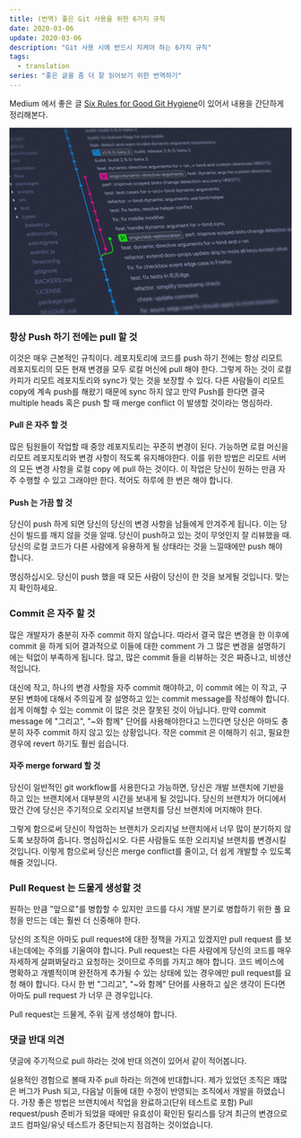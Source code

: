 ```yaml
---
title: (번역) 좋은 Git 사용을 위한 6가지 규칙
date: 2020-03-06
update: 2020-03-06
description: "Git 사용 시에 반드시 지켜야 하는 6가지 규칙"
tags:
  - translation
series: "좋은 글을 좀 더 잘 읽어보기 위한 번역하기"
---
```


Medium 에서 좋은 글 [Six Rules for Good Git Hygiene](https://medium.com/better-programming/six-rules-for-good-git-hygiene-5006cf9e9e2)이 있어서 내용을 간단하게 정리해본다.

![feature image](https://raw.githubusercontent.com/tkhwang/tkhwang-etc/master/img/2020/04/photo-1556075798-4825dfaaf498.jpeg)

### 항상 Push 하기 전에는 pull 할 것

이것은 매우 근본적인 규칙이다. 레포지토리에 코드를 push 하기 전에는 항상 리모트 레포지토리의 모든 현재 변경을 모두 로컬 머신에 pull 해야 한다. 그렇게 하는 것이 로컬 카피가 리모트 레포지토리와 sync가 맞는 것을 보장할 수 있다. 다른 사람들이 리모트 copy에 계속 push를 해왔기 때문에 sync 하지 않고 만약 Push를 한다면 결국 multiple heads 혹은 push 할 때 merge conflict 이 발생할 것이라는 명심하라.

#### Pull 은 자주 할 것

많은 팀원들이 작업할 때 중앙 레포지토리는 꾸준히 변경이 된다. 가능하면 로컬 머신을 리모트 레포지토리와 변경 사항이 적도록 유지해야한다. 이를 위한 방법은 리모트 서버의 모든 변경 사항을 로컬 copy 에 pull 하는 것이다. 이 작업은 당신이 원하는 만큼 자주 수행할 수 있고 그래야만 한다. 적어도 하루에 한 번은 해야 합니다.

#### Push 는 가끔 할 것

당신이 push 하게 되면 당신의 당신의 변경 사항을 남들에게 안겨주게 됩니다. 이는 당신이 빌드를 깨지 않을 것을 알때. 당신이 push하고 있는 것이 무엇인지 잘 리뷰했을 때. 당신의 로컬 코드가 다른 사람에게 유용하게 될 상태라는 것을 느낄때에만 push 해야 합니다.

명심하십시오. 당신이 push 했을 때 모든 사람이 당신이 한 것을 보게될 것입니다. 맞는지 확인하세요.

### Commit 은 자주 할 것

많은 개발자가 충분히 자주 commit 하지 않습니다. 따라서 결국 많은 변경을 한 이후에 commit 을 하게 되어 결과적으로 이들에 대한 comment 가 그 많은 변경을 설명하기에는 턱없이 부족하게 됩니다. 많고, 많은 commit 들을 리뷰하는 것은 짜증나고, 비생산적입니다.

대신에 작고, 하나의 변경 사항을 자주 commit 해야하고, 이 commit 에는 이 작고, 구분된 변화에 대해서 주의깊게 잘 설명하고 있는 commit message를 작성해야 합니다. 쉽게 이해할 수 있는 commit 이 많은 것은 잘못된 것이 아닙니다. 만약 commit message 에 "그리고", "~와 함께" 단어를 사용해야한다고 느낀다면 당신은 아마도 충분히 자주 commit 하지 않고 있는 상황입니다. 작은 commit 은 이해하기 쉬고, 필요한 경우에 revert 하기도 훨씬 쉽습니다.

#### 자주 merge forward 할 것

당신이 일반적인 git workflow를 사용한다고 가능하면, 당신은 개발 브랜치에 기반을 하고 있는 브랜치에서 대부분의 시간을 보내게 될 것입니다. 당신의 브랜치가 어디에서 땄건 간에 당신은 주기적으로 오리지널 브랜치를 당신 브랜치에 머지해야 한다.

그렇게 함으로써 당신이 작업하는 브랜치가 오리지널 브랜치에서 너무 많이 분기하지 않도록 보장하여 줍니다. 명심하십시오. 다른 사람들도 또한 오리지널 브랜치를 변경시킬 것입니다. 이렇게 함으로써 당신은 merge conflict를 줄이고, 더 쉽게 개발할 수 있도록 해줄 것입니다.

### Pull Request 는 드물게 생성할 것

원하는 만큼 "앞으로"를 병합할 수 있지만 코드를 다시 개발 분기로 병합하기 위한 풀 요청을 만드는 데는 훨씬 더 신중해야 한다.

당신의 조직은 아마도 pull request에 대한 정책을 가지고 있겠지만 pull request 를 보내는데에는 주의를 기울여야 합니다. Pull request는 다른 사람에게 당신의 코드를 매우 자세하게 살펴봐달라고 요청하는 것이므로 주의를 가지고 해야 합니다. 코드 베이스에 명확하고 개별적이며 완전하게 추가될 수 있는 상태에 있는 경우에만 pull request를 요청 해야 합니다. 다시 한 번 "그리고", "~와 함께" 단어를 사용하고 싶은 생각이 든다면 아마도 pull request 가 너무 큰 경우입니다.

Pull request는 드물게, 주위 깊게 생성해야 합니다.

### 댓글 반대 의견

댓글에 주기적으로 pull 하라는 것에 반대 의견이 있어서 같이 적어봅니다.

실용적인 경험으로 볼때 자주 pull 하라는 의견에 반대합니다.
제가 있었던 조직은 꽤많은 버그가 Push 되고, 다음날 이들에 대한 수정이 반영되는 조직에서 개발을 하였습니다. 가장 좋은 방법은 브랜치에서 작업을 완료하고(단위 테스트로 포함) Pull request/push 준비가 되었을 때에만 유효성이 확인된 릴리스를 당겨 최근의 변경으로 코드 컴파일/유닛 테스트가 중단되는지 점검하는 것이었습니다.
